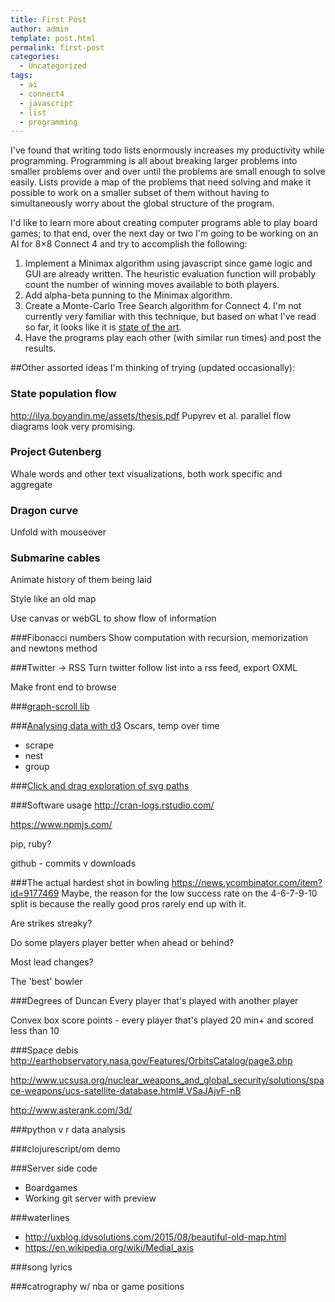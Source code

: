 ```yaml
---
title: First Post
author: admin
template: post.html
permalink: first-post
categories:
  - Uncategorized
tags:
  - ai
  - connect4
  - javascript
  - list
  - programming
---
```

I've found that writing todo lists enormously increases my productivity while programming. Programming is all about breaking larger problems into smaller problems over and over until the problems are small enough to solve easily. Lists provide a map of the problems that need solving and make it possible to work on a smaller subset of them without having to simultaneously worry about the global structure of the program.

I'd like to learn more about creating computer programs able to play board games; to that end, over the next day or two I'm going to be working on an AI for 8&#215;8 Connect 4 and try to accomplish the following:

1.  Implement a Minimax algorithm using javascript since game logic and GUI are already written. The heuristic evaluation function will probably count the number of winning moves available to both players.
2.  Add alpha-beta punning to the Minimax algorithm.
3.  Create a Monte-Carlo Tree Search algorithm for Connect 4. I'm not currently very familiar with this technique, but based on what I've read so far, it looks like it is [state of the art][1].
4.  Have the programs play each other (with similar run times) and post the results.

 [1]: http://en.wikipedia.org/wiki/Monte_Carlo_method#Games


##Other assorted ideas I'm thinking of trying (updated occasionally): 

### State population flow
http://ilya.boyandin.me/assets/thesis.pdf Pupyrev et al. parallel flow diagrams look very promising. 


### Project Gutenberg
Whale words and other text visualizations, both work specific and aggregate 

### Dragon curve
Unfold with mouseover

### Submarine cables
Animate history of them being laid

Style like an old map

Use canvas or webGL to show flow of information

###Fibonacci numbers
Show computation with recursion, memorization and newtons method 


###Twitter -> RSS
Turn twitter follow list into a rss feed, export OXML

Make front end to browse

###[graph-scroll lib](http://1wheel.github.io/graph-scroll/)

###[Analysing data with d3](http://roadtolarissa.com/data-exploration/) 
Oscars, temp over time
- scrape
- nest
- group


###[Click and drag exploration of svg paths](http://roadtolarissa.com/blog/2015/02/22/svg-path-strings/)

###Software usage
http://cran-logs.rstudio.com/

https://www.npmjs.com/

pip, ruby?

github - commits v downloads

###The actual hardest shot in bowling
https://news.ycombinator.com/item?id=9177469
Maybe, the reason for the low success rate on the 4-6-7-9-10 split is because the really good pros rarely end up with it.

Are strikes streaky?

Do some players player better when ahead or behind?

Most lead changes?

The 'best' bowler

###Degrees of Duncan
Every player that's played with another player

Convex box score points - every player that's played 20 min+ and scored less than 10

###Space debis
http://earthobservatory.nasa.gov/Features/OrbitsCatalog/page3.php

http://www.ucsusa.org/nuclear_weapons_and_global_security/solutions/space-weapons/ucs-satellite-database.html#.VSaJAjvF-nB

http://www.asterank.com/3d/

###python v r data analysis 

###clojurescript/om demo

###Server side code
- Boardgames
- Working git server with preview

###waterlines
- http://uxblog.idvsolutions.com/2015/08/beautiful-old-map.html
- https://en.wikipedia.org/wiki/Medial_axis

###song lyrics

###catrography w/ nba or game positions 
